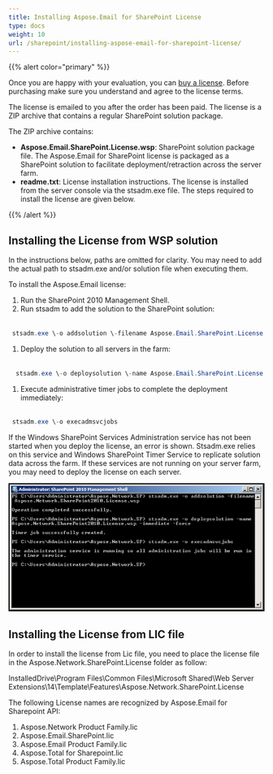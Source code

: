 ```yaml
---
title: Installing Aspose.Email for SharePoint License
type: docs
weight: 10
url: /sharepoint/installing-aspose-email-for-sharepoint-license/
---
```



{{% alert color="primary" %}} 

Once you are happy with your evaluation, you can [buy a license](http://www.aspose.com/purchase/default.aspx). Before purchasing make sure you understand and agree to the license terms.

The license is emailed to you after the order has been paid. The license is a ZIP archive that contains a regular SharePoint solution package.

The ZIP archive contains:

- **Aspose.Email.SharePoint.License.wsp**: SharePoint solution package file. The Aspose.Email for SharePoint license is packaged as a SharePoint solution to facilitate deployment/retraction across the server farm.
- **readme.txt**: License installation instructions. The license is installed from the server console via the stsadm.exe file. The steps required to install the license are given below.

{{% /alert %}} 
## **Installing the License from WSP solution**
In the instructions below, paths are omitted for clarity. You may need to add the actual path to stsadm.exe and/or solution file when executing them.

To install the Aspose.Email license:

1. Run the SharePoint 2010 Management Shell.
1. Run stsadm to add the solution to the SharePoint solution: 

``` java

 stsadm.exe \-o addsolution \-filename Aspose.Email.SharePoint.License.wsp

```

1. Deploy the solution to all servers in the farm: 

``` java

  stsadm.exe \-o deploysolution \-name Aspose.Email.SharePoint.License.wsp \-immediate --force

```

1. Execute administrative timer jobs to complete the deployment immediately: 

``` java

 stsadm.exe \-o execadmsvcjobs

```

If the Windows SharePoint Services Administration service has not been started when you deploy the license, an error is shown. Stsadm.exe relies on this service and Windows SharePoint Timer Service to replicate solution data across the farm. If these services are not running on your server farm, you may need to deploy the license on each server. 

![todo:image_alt_text](installing-aspose-email-for-sharepoint-license_1.png)
## **Installing the License from LIC file**
In order to install the license from Lic file, you need to place the license file in the Aspose.Network.SharePoint.License folder as follow:

InstalledDrive\Program Files\Common Files\Microsoft Shared\Web Server Extensions\14\Template\Features\Aspose.Network.SharePoint.License

The following License names are recognized by Aspose.Email for Sharepoint API:

1. Aspose.Network Product Family.lic
1. Aspose.Email.SharePoint.lic
1. Aspose.Email Product Family.lic
1. Aspose.Total for Sharepoint.lic
1. Aspose.Total Product Family.lic
